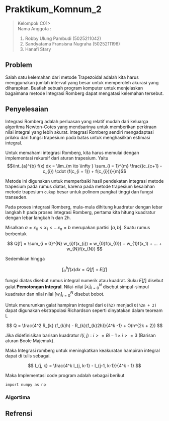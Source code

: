 # Praktikum_Komnum_2

> Kelompok C01>
> </br>
> Nama Anggota :
> </br>
>
> 1. Robby Ulung Pambudi (5025211042)
> 2. Sandyatama Fransisna Nugraha (5025211196)
> 3. Hanafi Stary

## Problem

Salah satu kelemahan dari metode Trapezoidal adalah kita harus menggunakan jumlah interval yang besar untuk memperoleh akurasi yang diharapkan. Buatlah sebuah program komputer untuk menjelaskan bagaimana metode Integrasi Romberg dapat mengatasi kelemahan tersebut.

## Penyelesaian

Integrasi Romberg adalah perluasan yang relatif mudah dari keluarga algoritma Newton-Cotes yang mendsarinya untuk memberikan perkiraan nilai integral yang lebih akurat. Integrasi Romberg sendiri mengadaptasi prilaku dari fungsi trapesium pada batas untuk menghasilkan estimasi integral.

Untuk memahami integrasi Romberg, kita harus memulai dengan implementasi rekursif dari aturan trapesium. Yaitu
$$\int_{a}^{b} f(x) dx = \lim_{m \to \infty } \sum_{i = 1}^{m} \frac{(c_{c+1} - c_{i}) \cdot (f(c_{i + 1}) + f(c_{i}))}{m}$$

Metode ini digunakan untuk memperbaiki hasil pendekatan integrasi metode trapesium pada rumus diatas, karena pada metode trapesium kesalahan metode trapesium `cukup` besar untuk polinom pangkat tinggi dan fungsi transeden.

Pada proses integrasi Romberg, mula-mula dihitung kuadratur dengan lebar langkah h pada proses integrasi Romberg, pertama kita hitung kuadratur dengan lebar langkah h dan 2h.

Misalkan $a = x_{0} < x_{1} < ... x_{n} = b$ merupakan partisi $[a,b]$. Suatu rumus berbentuk

$$
Q[f] = \sum_{i = 0}^{N} w_{i}f(x_{i}) = w_{0}f(x_{0}) + w_{1}f(x_1) + ... + w_{N}f(x_{N})
$$

Sedemikian hingga

$$
\int_{a}^{b} f(x) dx = Q[f] + E[f]
$$

fungsi diatas disebut rumus integral numerik atau kuadrat. Suku $E[f]$ disebut galat **Pemotongan Integral**. Nilai-nilai $[x_{i}]_{i = 0} ^{N}$ disebut simpul-simpul kuadratur dan nilai nilai $[w_{i}]_{i = 0} ^{N}$ disebut bobot.

Untuk menurunkan galat hampiran integral dari `O(h2)` menjadi `O(h2n + 2)` dapat digunakan ekstrapolasi Richardson seperti dinyatakan dalam teoream L

$$
Q = \frac{4^2 R_{k} (f_{k}h) - R_{k}(f_{k}2h)}{4^k -1} + O(h^{2k + 2})
$$

Jika didefinisikan barisan kuadratur ${I (i,j): i >= Bi -1 \times i >= 3}$ (Barisan aturan Boole Majemuk).

Maka Integrasi romberg untuk meningkatkan keakuratan hampiran integral dapat di tulis sebagai.

$$
I_{j, k} = \frac{4^k I_{j, k-1} - I_{j-1, k-1}}{4^k - 1}
$$

Maka Implementasi code program adalah sebagai berikut

```
import numpy as np

```

### Algortima

## Refrensi

[1]: https://wahyuz98.github.io/Wahyu_Zainur.github.io/INTEGRASI_NUMERIK/ 'Integrasi Numerik'
